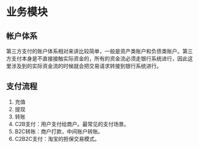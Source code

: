 # 业务模块

## 帐户体系
第三方支付的账户体系相对来讲比较简单，一般是资产类账户和负债类账户。第三方支付本身是不直接接触实际资金的，所有的资金流必须走银行系统进行，因此这里涉及到的实际资金流的时候就会把交易请求转接到银行系统进行。

## 支付流程
1. 充值
2. 提现
3. 转账
4. C2B支付：用户支付给商户。最常见的支付场景。
5. B2C转账：商户打款，中间账户转账。
6. C2B2C支付：淘宝的担保交易模式。
